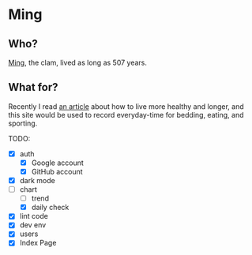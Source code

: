 # Ming

## Who?

[Ming](https://en.wikipedia.org/wiki/Ming_(clam)), the clam, lived as long as 507 years.

## What for?

Recently I read [an article](https://github.com/zijie0/HumanSystemOptimization) about how to live more healthy and longer, and this site would be used to record everyday-time for bedding, eating, and sporting.

TODO:

- [x] auth
  - [x] Google account
  - [x] GitHub account
- [x] dark mode
- [ ] chart
  - [ ] trend
  - [x] daily check
- [x] lint code
- [x] dev env
- [x] users
- [x] Index Page
